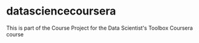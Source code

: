 # datasciencecoursera
This is part of the Course Project for the Data Scientist's Toolbox Coursera course
